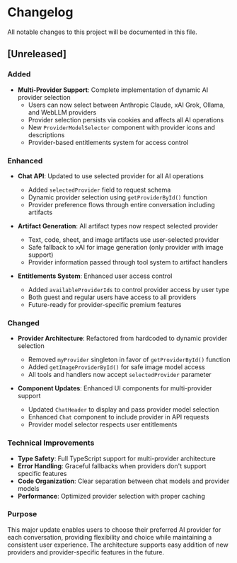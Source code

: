 # Changelog

All notable changes to this project will be documented in this file.

## [Unreleased]

### Added
- **Multi-Provider Support**: Complete implementation of dynamic AI provider selection
  - Users can now select between Anthropic Claude, xAI Grok, Ollama, and WebLLM providers
  - Provider selection persists via cookies and affects all AI operations
  - New `ProviderModelSelector` component with provider icons and descriptions
  - Provider-based entitlements system for access control

### Enhanced
- **Chat API**: Updated to use selected provider for all AI operations
  - Added `selectedProvider` field to request schema
  - Dynamic provider selection using `getProviderById()` function
  - Provider preference flows through entire conversation including artifacts

- **Artifact Generation**: All artifact types now respect selected provider
  - Text, code, sheet, and image artifacts use user-selected provider
  - Safe fallback to xAI for image generation (only provider with image support)
  - Provider information passed through tool system to artifact handlers

- **Entitlements System**: Enhanced user access control
  - Added `availableProviderIds` to control provider access by user type
  - Both guest and regular users have access to all providers
  - Future-ready for provider-specific premium features

### Changed
- **Provider Architecture**: Refactored from hardcoded to dynamic provider selection
  - Removed `myProvider` singleton in favor of `getProviderById()` function
  - Added `getImageProviderById()` for safe image model access
  - All tools and handlers now accept `selectedProvider` parameter

- **Component Updates**: Enhanced UI components for multi-provider support
  - Updated `ChatHeader` to display and pass provider model selection
  - Enhanced `Chat` component to include provider in API requests
  - Provider model selector respects user entitlements

### Technical Improvements
- **Type Safety**: Full TypeScript support for multi-provider architecture
- **Error Handling**: Graceful fallbacks when providers don't support specific features
- **Code Organization**: Clear separation between chat models and provider models
- **Performance**: Optimized provider selection with proper caching

### Purpose
This major update enables users to choose their preferred AI provider for each conversation, providing flexibility and choice while maintaining a consistent user experience. The architecture supports easy addition of new providers and provider-specific features in the future.